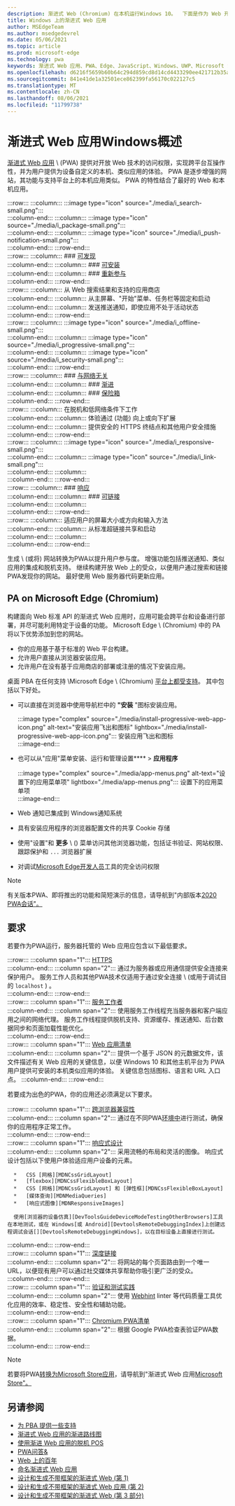 ```yaml
---
description: 渐进式 Web (Chromium) 在本机运行Windows 10。  下面是作为 Web 开发人员需要知道的所有内容。
title: Windows 上的渐进式 Web 应用
author: MSEdgeTeam
ms.author: msedgedevrel
ms.date: 05/06/2021
ms.topic: article
ms.prod: microsoft-edge
ms.technology: pwa
keywords: 渐进式 Web 应用、PWA、Edge、JavaScript、Windows、UWP、Microsoft Store
ms.openlocfilehash: d6216f5659b60b64c294d859cd8d14cd4433290ee421712b35a3bdc68094833b
ms.sourcegitcommit: 841e41de1a32501ece862399fa56170c022127c5
ms.translationtype: MT
ms.contentlocale: zh-CN
ms.lasthandoff: 08/06/2021
ms.locfileid: "11799738"
---
```

# <a name="progressive-web-apps-on-windows-overview"></a>渐进式 Web 应用Windows概述  

[渐进式 Web 应用][MDNApps] \ (PWA\) 提供对开放 Web 技术的访问权限，实现跨平台互操作性，并为用户提供为设备自定义的本机、类似应用的体验。 PWA 是逐步增强的网站[][AListApartUnderstandingProgressiveEnhancement]，其功能与支持平台上的本机应用类似。 PWA 的特性结合了最好的 Web 和本机应用。  

:::row:::
    :::column:::
        :::image type="icon" source="./media/i_search-small.png":::  
    :::column-end:::
    :::column:::
        :::image type="icon" source="./media/i_package-small.png":::  
    :::column-end:::
    :::column:::
        :::image type="icon" source="./media/i_push-notification-small.png":::  
    :::column-end:::
:::row-end:::  
:::row:::
    :::column:::
        ### <a name="discoverablemdnpwaadvantagesdiscoverable"></a>[可发现][MDNPwaAdvantagesDiscoverable]  
    :::column-end:::
    :::column:::
        ### <a name="installablemdnpwaadvantagesinstallable"></a>[可安装][MDNPwaAdvantagesInstallable]  
    :::column-end:::
    :::column:::
        ### <a name="re-engageablemdnpwaadvantagesreengageable"></a>[重新参与][MDNPwaAdvantagesReEngageable]  
    :::column-end:::
:::row-end:::  
:::row:::
    :::column:::
        从 Web 搜索结果和支持的应用商店  
    :::column-end:::
    :::column:::
        从主屏幕、"开始"菜单、任务栏等固定和启动  
    :::column-end:::
    :::column:::
        发送推送通知，即使应用不处于活动状态  
    :::column-end:::
:::row-end:::  
:::row:::
    :::column:::
        :::image type="icon" source="./media/i_offline-small.png":::  
    :::column-end:::
    :::column:::
        :::image type="icon" source="./media/i_progressive-small.png":::  
    :::column-end:::
    :::column:::
        :::image type="icon" source="./media/i_security-small.png":::  
    :::column-end:::
:::row-end:::  
:::row:::
    :::column:::
        ### <a name="network-independentmdnpwaadvantagesnetworkindependent"></a>[与网络无关][MDNPwaAdvantagesNetworkIndependent]  
    :::column-end:::
    :::column:::
        ### <a name="progressivemdnpwaadvantagesprogressive"></a>[渐进][MDNPwaAdvantagesProgressive]  
    :::column-end:::
    :::column:::
        ### <a name="safemdnpwaadvantagessafe"></a>[保险箱][MDNPwaAdvantagesSafe]  
    :::column-end:::
:::row-end:::  
:::row:::
    :::column:::
        在脱机和低网络条件下工作  
    :::column-end:::
    :::column:::
        体验通过 (功能) 向上或向下扩展  
    :::column-end:::
    :::column:::
        提供安全的 HTTPS 终结点和其他用户安全措施  
    :::column-end:::
:::row-end:::  
:::row:::
    :::column:::
        :::image type="icon" source="./media/i_responsive-small.png":::  
    :::column-end:::
    :::column:::
        :::image type="icon" source="./media/i_link-small.png":::  
    :::column-end:::
    :::column:::
        &nbsp;  
    :::column-end:::
:::row-end:::  
:::row:::
    :::column:::
        ### <a name="responsivemdnpwaadvantagesresponsive"></a>[响应][MDNPwaAdvantagesResponsive]  
    :::column-end:::
    :::column:::
        ### <a name="linkablemdnpwaadvantageslinkable"></a>[可链接][MDNPwaAdvantagesLinkable]  
    :::column-end:::
    :::column:::
        &nbsp;  
    :::column-end:::
:::row-end:::  
:::row:::
    :::column:::
        适应用户的屏幕大小或方向和输入方法  
    :::column-end:::
    :::column:::
        从标准超链接共享和启动  
    :::column-end:::
    :::column:::
        &nbsp;  
    :::column-end:::
:::row-end:::  

生成 \ (或将) 网站转换为PWA以提升用户参与度。 增强功能包括推送通知、类似应用的集成和脱机支持。 继续构建开放 Web 上的受众，以便用户通过搜索和链接PWA发现你的网站。 最好使用 Web 服务器代码更新应用。  

## <a name="pwas-on-microsoft-edge-chromium"></a>PA on Microsoft Edge (Chromium)   

构建面向 Web 标准 API 的渐进式 Web 应用时，应用可能会跨平台和设备进行部署，并尽可能利用特定于设备的功能。 Microsoft Edge \ (Chromium\) 中的 PA 将以下优势添加到您的网站。  

*   你的应用基于基于标准的 Web 平台构建。  
*   允许用户直接从浏览器安装应用。  
*   允许用户在没有基于应用商店的部署或注册的情况下安装应用。  
    
桌面 PBA 在任何支持 \Microsoft Edge \ (Chromium\) [平台上都受支持](https://www.microsoft.com/edge)。 其中包括以下好处。

*   可以直接在浏览器中使用导航栏中的 **"安装** "图标安装应用。  
    
    :::image type="complex" source="./media/install-progressive-web-app-icon.png" alt-text="安装应用飞出和图标" lightbox="./media/install-progressive-web-app-icon.png":::
       安装应用飞出和图标  
    :::image-end:::  
    
*   也可以从"应用"菜单安装、运行和管理设置****  >  **应用程序**  
    
    :::image type="complex" source="./media/app-menus.png" alt-text="设置下的应用菜单项" lightbox="./media/app-menus.png":::
       设置下的应用菜单项  
    :::image-end:::  
    
*   Web 通知已集成到 Windows通知系统  
*   具有安装应用程序的浏览器配置文件的共享 Cookie 存储  
*   使用"设置"和 **更多** \ (\) 菜单访问其他浏览器功能，包括证书验证、网站权限、跟踪保护和 `...` 浏览器扩展  
*   对调试[Microsoft Edge开发人员][DevtoolsProgressiveWebApps]工具的完全访问权限  
    
> [!NOTE]
> 有关版本PWA、即将推出的功能和简短演示的信息，请导航到"内部版本[2020 PWA会话"。][BuildVideo] 

## <a name="requirements"></a>要求  

若要作为PWA运行，服务器托管的 Web 应用应包含以下最低要求。  

:::row:::
   :::column span="1":::
      [HTTPS][WikiHttps]  
   :::column-end:::
   :::column span="2":::
      通过为服务器或应用通信提供安全连接来保护用户。  服务工作人员和其他PWA技术仅适用于通过安全连接 \ (或用于调试目的 `localhost` \) 。  
   :::column-end:::
:::row-end:::  
:::row:::
   :::column span="1":::
      [服务工作者][MDNServiceWorkerApi]  
   :::column-end:::
   :::column span="2":::
      使用服务工作线程充当服务器和客户端应用之间的网络代理。  服务工作线程提供脱机支持、资源缓存、推送通知、后台数据同步和页面加载性能优化。    
   :::column-end:::
:::row-end:::  
:::row:::
   :::column span="1":::
      [Web 应用清单][MDNWebAppManifest]  
   :::column-end:::
   :::column span="2":::
      提供一个基于 JSON 的元数据文件，该文件描述有关 Web 应用的关键信息，以便 Windows 10 和其他主机平台为 PWA 用户提供可安装的本机类似应用的体验。  关键信息包括图标、语言和 URL 入口点。 
   :::column-end:::
:::row-end:::  

若要成为出色的PWA，你的应用还必须满足以下要求。  

:::row:::
   :::column span="1":::
      [跨浏览器兼容性][MDNCrossBrowserTesting]  
   :::column-end:::
   :::column span="2":::
      通过在不同PWA[环境中][MicrosoftDeveloperEdgeToolsRemote]进行测试，确保你的应用程序正常工作。  
   :::column-end:::
:::row-end:::  
:::row:::
   :::column span="1":::
      [响应式设计][WikiResponsiveWebDesign]  
   :::column-end:::
   :::column span="2":::
      采用流畅的布局和灵活的图像。  响应式设计包括以下使用户体验适应用户设备的元素。  
      
      *   CSS [网格][MDNCssGridLayout]  
      *   [flexbox][MDNCssFlexibleBoxLayout]  
      *   CSS [网格][MDNCssGridLayout] 和 [弹性框][MDNCssFlexibleBoxLayout]  
      *   [媒体查询][MDNMediaQueries]  
      *   [响应式图像][MDNResponsiveImages]  
          
      使用[浏览器的设备仿真][DevToolsGuideDeviceModeTestingOtherBrowsers]工具在本地测试，或在 Windows[或 Android][DevtoolsRemoteDebuggingIndex]上创建远程调试会话[][DevtoolsRemoteDebuggingWindows]，以在目标设备上直接进行测试。
   :::column-end:::
:::row-end:::  
:::row:::
   :::column span="1":::
      [深度链接][WikiDeepLinking]  
   :::column-end:::
   :::column span="2":::
      将网站的每个页面路由到一个唯一 URL，以便现有用户可以通过社交媒体共享帮助你吸引更广泛的受众。  
   :::column-end:::
:::row-end:::  
:::row:::
   :::column span="1":::
      [验证和测试实践][Webhint]  
   :::column-end:::
   :::column span="2":::
      使用 [Webhint][Webhint] linter 等代码质量工具优化应用的效率、稳定性、安全性和辅助功能。  
   :::column-end:::
:::row-end:::  
:::row:::
   :::column span="1":::
      [Chromium PWA清单][WebDevGoodPwaChecklist]  
   :::column-end:::
   :::column span="2":::
      根据 Google PWA检查表验证PWA数据。  
   :::column-end:::
:::row-end:::  

> [!NOTE]
> 若要将PWA[转换为Microsoft Store应用][MicrosoftDeveloperStore]，请导航到"渐进式 Web 应用[Microsoft Store"。][PwaChromiumMicrosoftStore]  
  
## <a name="see-also"></a>另请参阅  

*   [为 PBA 提供一些支持][Davrous20191018MythBustingPwasNewEdgeEdition]  
*   [渐进式 Web 应用的渐进路线图][CloudfourThinksProgressiveRoadmapYourWebApp]  
*   [使用渐进 Web 应用的脱机 POS][MediumWebEdgeOfflinePostsProgressiveWebApps]  
*   [PWA问答&][AaronGustafsonNotebookPwaQa]  
*   [Web 上的百年][JoretegBlogBettingWeb]  
*   [命名渐进式 Web 应用][Fberriman20170626NamingProgressiveWebApps]  
*   [设计和生成不带框架的渐进式 Web (第 1) ][Smashingmagazine201907ProgressiveWebAppFrameworkPart1]  
*   [设计和生成不带框架的渐进式 Web 应用 (第 2) ][Smashingmagazine201907ProgressiveWebAppFrameworkPart2]  
*   [设计和生成不带框架的渐进式 Web (第 3 部分) ][Smashingmagazine201907ProgressiveWebAppFrameworkPart3]  
    
<!-- links -->  

[DevtoolsRemoteDebuggingIndex]: ../devtools-guide-chromium/remote-debugging/index.md "Android 设备远程调试入门 | Microsoft Docs"  
[DevtoolsRemoteDebuggingWindows]: ../devtools-guide-chromium/remote-debugging/windows.md "远程调试 Windows 10 设备|Microsoft Docs"  
[DevToolsGuideDeviceModeTestingOtherBrowsers]: ../devtools-guide-chromium/device-mode/testing-other-browsers.md "模拟和测试其他浏览器|Microsoft Docs"  
[DevtoolsProgressiveWebApps]: ../devtools-guide-chromium/progressive-web-apps/index.md "调试渐进式 Web 应用|Microsoft Docs"  
[PwaChromiumMicrosoftStore]: ./microsoft-store.md "将渐进式 Web 应用发布到Microsoft Store |Microsoft Docs"

[WindowsUWPControlsPatternTilesNotificationsWns]: /windows/uwp/controls-and-patterns/tiles-and-notifications-windows-push-notification-services--wns--overview.md "WindowsWNS (推送通知) 概述|Microsoft Docs"  
[WindowsUWPDesignDevicesDesigningTv]: /windows/uwp/design/devices/designing-for-tv.md "针对 Xbox 和电视|Microsoft Docs"  
[WindowsUWPDesignDevicesIndex]: /windows/uwp/design/devices/index.md "UWP 设备的 UI 注意事项|Microsoft Docs"  
[WindowsUWPGetStartedGuide]: /windows/uwp/get-started/universal-application-platform-guide.md "什么是通用 Windows 平台 (UWP) 应用？|Microsoft Docs"  
[WindowsUWPLaunchResumeBackgroundTasks]: /windows/uwp/launch-resume/support-your-app-with-background-tasks.md "使用后台任务支持|Microsoft Docs"  
[WindowsUWPPublishIndex]: /windows/uwp/publish/index.md "发布Windows应用和游戏|Microsoft Docs"  
[WindowsUWPPublishDeveloperAccount]: /windows/uwp/publish/opening-a-developer-account.md "打开开发者帐户|Microsoft Docs"  

[WindowsBlogsWelcomingPWAsEdgeWindows]: https://blogs.windows.com/msedgedev/2018/02/06/welcoming-progressive-web-apps-edge-windows-10/#56z7mJwKsykfbR4I.97 "使渐进式 Web 应用Microsoft Edge和Windows 10 - Windows博客"  
[MicrosoftDeveloperEdgePlatformStatusBackgroundSync]: https://developer.microsoft.com/microsoft-edge/platform/status/backgroundsyncapi "后台同步 API - Microsoft Edge平台状态"  
[MicrosoftDeveloperEdgePlatformStatusWebAppManifest]: https://developer.microsoft.com/microsoft-edge/platform/status/webapplicationmanifest "Web 应用清单 - Microsoft Edge平台状态"  
[MicrosoftDeveloperEdgeToolsRemote]: https://developer.microsoft.com/microsoft-edge/tools/remote "即时测试"  
[MicrosoftDeveloperWindowsMixedReality]: https://developer.microsoft.com/windows/mixed-reality "混合现实（针对开发人员）"  
[MicrosoftDeveloperWindowsSurfaceHub]: https://developer.microsoft.com/windows/surfacehub "Microsoft Surface Hub"  
[MicrosoftDeveloperStore]: https://developer.microsoft.com/store "Microsoft 开发人员应用商店"  
[MicrosoftEdge]: https://www.microsoft.com/edge "下载新Microsoft Edge浏览器"  
[MicrosoftSupportWindowsFocusAssist]: https://support.microsoft.com/help/4026996/windows-10-turn-focus-assist-on-or-off "在打开或关闭焦点辅助Windows 10"  
[MicrosoftSupportWindowsNotificationSettings]: https://support.microsoft.com/help/4028678/windows-10-change-notification-settings "更改通知中的Windows 10"  

[AaronGustafsonNotebookPwaQa]: https://www.aaron-gustafson.com/notebook/pwa-qa "PWA问答&"  

[AListApartUnderstandingProgressiveEnhancement]: https://alistapart.com/article/understandingprogressiveenhancement "了解渐进式增强 - 列表分开"  

[MDNApps]: https://developer.mozilla.org/Apps/Progressive "应用|MDN"  
[MDNCache]: https://developer.mozilla.org/docs/Web/API/Cache "缓存|MDN"  
[MDNCrossBrowserTesting]: https://developer.mozilla.org/docs/Learn/Tools_and_testing/Cross_browser_testing "跨浏览器测试|MDN"  
[MDNCssFlexibleBoxLayout]: https://developer.mozilla.org/docs/Web/CSS/CSS_Flexible_Box_Layout "CSS 弹性框布局|MDN"  
[MDNCssGridLayout]: https://developer.mozilla.org/docs/Web/CSS/CSS_Grid_Layout "CSS 网格布局 | MDN"  
[MDNFetchApi]: https://developer.mozilla.org/docs/Web/API/Fetch_API "提取 API |MDN"  
[MDNMediaQueries]: https://developer.mozilla.org/docs/Web/CSS/Media_Queries "媒体查询|MDN"  
[MDNNotificationsApi]: https://developer.mozilla.org/docs/Web/API/Notifications_API "通知 API | MDN"  
[MDNPushApi]: https://developer.mozilla.org/docs/Web/API/Push_API "推送 API | MDN"  
[MDNPwaAdvantagesDiscoverable]: https://developer.mozilla.org/docs/Web/Apps/Progressive/Advantages#Discoverable "可发现 - 渐进式 Web 应用优势"  
[MDNPwaAdvantagesInstallable]: https://developer.mozilla.org/docs/Web/Apps/Progressive/Advantages#Installable "可安装 - 渐进式 Web 应用优势"  
[MDNPwaAdvantagesLinkable]: https://developer.mozilla.org/Apps/Progressive/Advantages#Linkable "可链接 - 渐进式 Web 应用优势"  
[MDNPwaAdvantagesNetworkIndependent]: https://developer.mozilla.org/docs/Web/Apps/Progressive/Advantages#Network_independent "独立于网络 - 渐进式 Web 应用优势"  
[MDNPwaAdvantagesProgressive]: https://developer.mozilla.org/docs/Web/Apps/Progressive/Advantages#Progressive "渐进 - 渐进式 Web 应用优势"  
[MDNPwaAdvantagesReEngageable]: https://developer.mozilla.org/docs/Web/Apps/Progressive/Advantages#Re-engageable "重新参与 - 渐进式 Web 应用优势"  
[MDNPwaAdvantagesResponsive]: https://developer.mozilla.org/Apps/Progressive/Advantages#Responsive "响应式 - 渐进式 Web 应用优势"  
[MDNPwaAdvantagesSafe]: https://developer.mozilla.org/docs/Web/Apps/Progressive/Advantages#Safe "保险箱 - 渐进式 Web 应用优势"  
[MDNResponsiveImages]: https://developer.mozilla.org/docs/Learn/HTML/Multimedia_and_embedding/Responsive_images "响应式图像|MDN"  
[MDNServiceWorkerApi]: https://developer.mozilla.org/docs/Web/API/Service_Worker_API "服务工作线程 API |MDN"  
[MDNSyncManager]: https://developer.mozilla.org/docs/Web/API/SyncManager "SyncManager |MDN"  
[MDNWebAppManifest]: https://developer.mozilla.org/docs/Web/Manifest "Web 应用清单|MDN"  

[BuildVideo]: https://www.youtube.com/watch?v=y4p_QHZtMKM "PWA视频"  

[CloudfourThinksProgressiveRoadmapYourWebApp]: https://cloudfour.com/thinks/a-progressive-roadmap-for-your-progressive-web-app "渐进式 Web 应用的渐进路线图"  

[Davrous20191018MythBustingPwasNewEdgeEdition]: https://www.davrous.com/2019/10/18/myth-busting-pwas-the-new-edge-edition "百年计划 PBA – 新边缘版本"  

[Fberriman20170626NamingProgressiveWebApps]: https://fberriman.com/2017/06/26/naming-progressive-web-apps "命名渐进式 Web 应用"  

[JoretegBlogBettingWeb]: https://joreteg.com/blog/betting-on-the-web "Web 上的百年"  

[MediumWebEdgeOfflinePostsProgressiveWebApps]: https://medium.com/web-on-the-edge/offline-posts-with-progressive-web-apps-fc2dc4ad895 "使用渐进 Web 应用的脱机 POS"  

[PWABuilder]: https://www.pwabuilder.com "PWABuilder"  

[Smashingmagazine201907ProgressiveWebAppFrameworkPart1]: https://www.smashingmagazine.com/2019/07/progressive-web-application-pwa-framework-part-1 "设计和构建不带框架的渐进式 Web (第 1) "  

[Smashingmagazine201907ProgressiveWebAppFrameworkPart2]: https://www.smashingmagazine.com/2019/07/progressive-web-application-pwa-framework-part-2 "设计和生成不带框架的渐进式 Web (第 2) "  

[Smashingmagazine201907ProgressiveWebAppFrameworkPart3]: https://www.smashingmagazine.com/2019/07/progressive-web-application-pwa-framework-part-3 "设计和构建不带框架的渐进式 Web (第 3) "  

[WebDevGoodPwaChecklist]: https://web.dev/pwa-checklist "什么是良好的渐进式 Web 应用？|web.dev"  

[Webhint]: https://webhint.io "webhint"  

[WikiDeepLinking]: https://en.wikipedia.org/wiki/Deep_linking "深层链接 - Wikipedia"  
[WikiHttps]: https://en.wikipedia.org/wiki/HTTPS "HTTPS - Wikipedia"  
[WikiResponsiveWebDesign]: https://en.wikipedia.org/wiki/Responsive_web_design "响应式 Web 设计 - 维基百科"  
